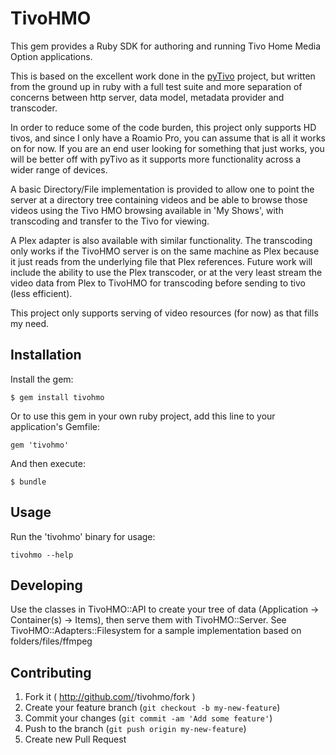 # TivoHMO

This gem provides a Ruby SDK for authoring and running Tivo Home Media Option applications.

This is based on the excellent work done in the [pyTivo](http://pytivo.sourceforge.net/wiki/index.php/PyTivo) project, but written from the ground up in ruby with a full test suite and more separation of concerns between http server, data model, metadata provider and transcoder.

In order to reduce some of the code burden, this project only supports HD tivos, and since I only have a Roamio Pro, you can assume that is all it works on for now.  If you are an end user looking for something that just works, you will be better off with pyTivo as it supports more functionality across a wider range of devices.

A basic Directory/File implementation is provided to allow one to point the server at a directory tree containing videos and be able to browse those videos using the Tivo HMO browsing available in 'My Shows', with transcoding and transfer to the Tivo for viewing.

A Plex adapter is also available with similar functionality.  The transcoding only works if the TivoHMO server is on the same machine as Plex because it just reads from the underlying file that Plex references.  Future work will include the ability to use the Plex transcoder, or at the very least stream the video data from Plex to TivoHMO for transcoding before sending to tivo (less efficient).

This project only supports serving of video resources (for now) as that fills my need.

## Installation

Install the gem:

    $ gem install tivohmo

Or to use this gem in your own ruby project, add this line to your application's Gemfile:

    gem 'tivohmo'

And then execute:

    $ bundle


## Usage

Run the 'tivohmo' binary for usage:

    tivohmo --help

## Developing

Use the classes in TivoHMO::API to create your tree of data (Application -> Container(s) -> Items), then serve them with TivoHMO::Server.  See TivoHMO::Adapters::Filesystem for a sample implementation based on folders/files/ffmpeg


## Contributing

1. Fork it ( http://github.com/<my-github-username>/tivohmo/fork )
2. Create your feature branch (`git checkout -b my-new-feature`)
3. Commit your changes (`git commit -am 'Add some feature'`)
4. Push to the branch (`git push origin my-new-feature`)
5. Create new Pull Request
